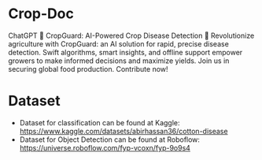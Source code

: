 # Crop-Doc
ChatGPT 🌾 CropGuard: AI-Powered Crop Disease Detection 🌱  Revolutionize agriculture with CropGuard: an AI solution for rapid, precise disease detection. Swift algorithms, smart insights, and offline support empower growers to make informed decisions and maximize yields. Join us in securing global food production. Contribute now!
# Dataset 
- Dataset for classification can be found at Kaggle: https://www.kaggle.com/datasets/abirhassan36/cotton-disease
- Dataset for Object Detection can be found at Roboflow: https://universe.roboflow.com/fyp-vcoxn/fyp-9o9s4
